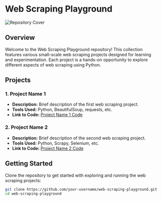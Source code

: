 # Web Scraping Playground

![Repository Cover](https://previews.123rf.com/images/siraanamwong/siraanamwong1601/siraanamwong160100186/51370928-manos-que-sostienen-la-lupa-para-el-an%C3%A1lisis-de-datos-concepto-de-negocio.jpg)
## Overview

Welcome to the Web Scraping Playground repository! This collection features various small-scale web scraping projects designed for learning and experimentation. Each project is a hands-on opportunity to explore different aspects of web scraping using Python.

## Projects

### 1. Project Name 1

- **Description:** Brief description of the first web scraping project.
- **Tools Used:** Python, BeautifulSoup, requests, etc.
- **Link to Code:** [Project Name 1 Code](/projects/project_name_1)

### 2. Project Name 2

- **Description:** Brief description of the second web scraping project.
- **Tools Used:** Python, Scrapy, Selenium, etc.
- **Link to Code:** [Project Name 2 Code](/projects/project_name_2)

<!-- Add more projects as needed -->

## Getting Started

Clone the repository to get started with exploring and running the web scraping projects:

```bash
git clone https://github.com/your-username/web-scraping-playground.git
cd web-scraping-playground

